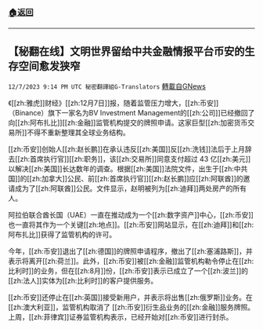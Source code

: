 ###  [:house:返回](README.md)
---


## 【秘翻在线】文明世界留给中共金融情报平台币安的生存空间愈发狭窄
`12/7/2023 9:14 PM UTC 秘密翻譯組G-Translators` [轉載自GNews](https://gnews.org/articles/2083653)

        

《[[zh:雅虎]]财经》[[zh:12月7日]]报，随着监管压力增大，[[zh:币安]]（Binance）旗下一家名为BV Investment Management的[[zh:公司]]已经撤回了向[[zh:阿布扎比]][[zh:金融]]监管机构提交的牌照申请。这家巨型[[zh:加密货币交易所]]不得不重新整理其全球业务结构。

[[zh:币安]]创始人[[zh:赵长鹏]]在承认违反[[zh:美国]]反[[zh:洗钱]]法后于上月辞去[[zh:首席执行官]][[zh:职务]]，该[[zh:交易所]]同意支付超过 43 亿[[zh:美元]]以解决[[zh:美国]]长达数年的调查。根据[[zh:美国]]法院文件，出生于[[zh:中共国]]的[[zh:加拿大]]公民、前[[zh:首席执行官]][[zh:赵长鹏]]应[[zh:阿联酋]]的邀请成为了[[zh:阿联酋]]公民。文件显示，赵明被列为[[zh:迪拜]]两处房产的所有人。

阿拉伯联合酋长国（UAE）一直在推动成为一个[[zh:数字资产]]中心，[[zh:币安]]也一直将其作为一个关键[[zh:地点]]。[[zh:币安]]网站显示，在[[zh:迪拜]]和[[zh:阿布扎比]]获得了监管机构的许可。

今年，[[zh:币安]]退出了[[zh:德国]]的牌照申请程序，撤出了[[zh:塞浦路斯]]，并表示将离开[[zh:荷兰]]。此外，[[zh:币安]]被[[zh:金融]]监管机构勒令停止在[[zh:比利时]]的业务，但在[[zh:8月]]份，[[zh:币安]]表示已成立了一个[[zh:波兰]]的[[zh:法人]]实体为[[zh:比利时]]的客户提供服务。

[[zh:币安]]还停止在[[zh:英国]]接受新用户，并表示将出售[[zh:俄罗斯]]业务。在[[zh:澳大利亚]]，监管机构取消了 [[zh:币安]]衍生品业务的[[zh:金融]]服务牌照。上周，[[zh:菲律宾]]证券监管机构表示，已经开始对[[zh:币安]]进行封杀。
